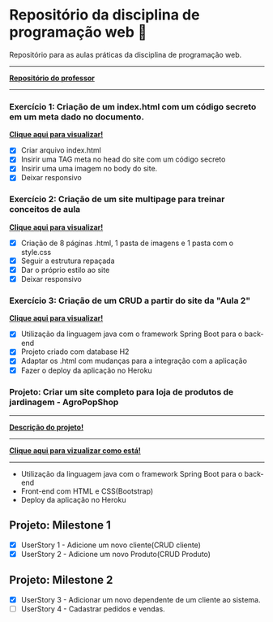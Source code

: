 # Repositório da disciplina de programação web :open_file_folder:
 Repositório para as aulas práticas da disciplina de programação web.
***
 [**Repositório do professor**](https://github.com/pwebufersa/pweb_2020.2_xicoArrruda)
***
### Exercício 1: Criação de um index.html com um código secreto em um meta dado no documento.
  [**Clique aqui para visualizar!**](https://pedrogurgell.github.io/pweb_2020.2_pedroFelipe/u1_exercicio1/)
- [x] Criar arquivo index.html
- [x] Insirir uma TAG meta no head do site com um código secreto
- [x] Insirir uma uma imagem no body do site.
- [x] Deixar responsivo 
### Exercício 2: Criação de um site multipage para treinar conceitos de aula
  [**Clique aqui para visualizar!**](https://pedrogurgell.github.io/pweb_2020.2_pedroFelipe/u1_exercicio2/)
- [x] Criação de 8 páginas .html, 1 pasta de imagens e 1 pasta com o style.css
- [x] Seguir a estrutura repaçada
- [x] Dar o próprio estilo ao site
- [x] Deixar responsivo 
### Exercício 3: Criação de um CRUD a partir do site da "Aula 2"
  [**Clique aqui para visualizar!**](https://cadpessoas-pweb.herokuapp.com)
- [x] Utilização da linguagem java com o framework Spring Boot para o back-end
- [x] Projeto criado com database H2 
- [x] Adaptar os .html com mudanças para a integração com a aplicação
- [x] Fazer o deploy da aplicação no Heroku
### Projeto: Criar um site completo para loja de produtos de jardinagem - AgroPopShop
  ***
  [**Descrição do projeto!**](https://drive.google.com/file/d/1ve5gJTI9TztgLL5Tz3MLVyMyOS4YBF6o/view)
  ***
  [**Clique aqui para vizualizar como está!**](https://projeto-pweb.herokuapp.com)
  ***
- Utilização da linguagem java com o framework Spring Boot para o back-end
- Front-end com HTML e CSS(Bootstrap)
- Deploy da aplicação no Heroku
## Projeto: Milestone 1
- [x] UserStory 1 - Adicione um novo cliente(CRUD cliente)
- [x] UserStory 2 - Adicione um novo Produto(CRUD Produto)
## Projeto: Milestone 2
- [x] UserStory 3 - Adicionar um novo dependente de um cliente ao sistema.
- [ ] UserStory 4 - Cadastrar pedidos e vendas.
